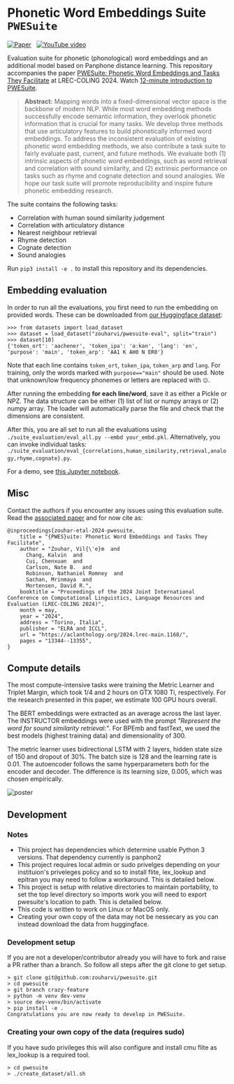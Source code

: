 # Phonetic Word Embeddings Suite `PWESuite`

[![Paper](https://img.shields.io/badge/📜%20paper-481.svg)](https://aclanthology.org/2024.lrec-main.1168/)
&nbsp;
[![YouTube video](https://img.shields.io/badge/🎥%20YouTube%20video-F00.svg)](https://www.youtube.com/watch?v=XJ9bAPaJlyc)

Evaluation suite for phonetic (phonological) word embeddings and an additional model based on Panphone distance learning.
This repository accompanies the paper [PWESuite: Phonetic Word Embeddings and Tasks They Facilitate](https://aclanthology.org/2024.lrec-main.1168/) at LREC-COLING 2024.
Watch [12-minute introduction to PWESuite](https://www.youtube.com/watch?v=XJ9bAPaJlyc).

> **Abstract:** Mapping words into a fixed-dimensional vector space is the backbone of modern NLP. While most word embedding methods successfully encode semantic information, they overlook phonetic information that is crucial for many tasks. We develop three methods that use articulatory features to build phonetically informed word embeddings. To address the inconsistent evaluation of existing phonetic word embedding methods, we also contribute a task suite to fairly evaluate past, current, and future methods. We evaluate both (1) intrinsic aspects of phonetic word embeddings, such as word retrieval and correlation with sound similarity, and (2) extrinsic performance on tasks such as rhyme and cognate detection and sound analogies. We hope our task suite will promote reproducibility and inspire future phonetic embedding research.


<!--p align="center">
  <img src="https://github.com/zouharvi/pwesuite/assets/7661193/e8db7af0-cccf-425a-8a3c-4f260d5abab7" width="500em">
</p-->

The suite contains the following tasks:
- Correlation with human sound similarity judgement
- Correlation with articulatory distance
- Nearest neighbour retrieval
- Rhyme detection
- Cognate detection
- Sound analogies

Run `pip3 install -e .` to install this repository and its dependencies.

## Embedding evaluation

In order to run all the evaluations, you first need to run the embedding on provided words.
These can be downloaded from [our Huggingface dataset](https://huggingface.co/datasets/zouharvi/pwesuite-eval):
```
>>> from datasets import load_dataset
>>> dataset = load_dataset("zouharvi/pwesuite-eval", split="train")
>>> dataset[10]
{'token_ort': 'aachener', 'token_ipa': 'ɑːkən', 'lang': 'en', 'purpose': 'main', 'token_arp': 'AA1 K AH0 N ER0'}
```
Note that each line contains `token_ort`, `token_ipa`, `token_arp` and `lang`.
For training, only the words marked with `purpose=="main"` should be used.
Note that unknown/low frequency phonemes or letters are replaced with `😕`.

After running the embedding **for each line/word**, save it as either a Pickle or NPZ. 
The data structure can be either (1) list of list or numpy arrays or (2) numpy array.
The loader will automatically parse the file and check that the dimensions are consistent.

After this, you are all set to run all the evaluations using `./suite_evaluation/eval_all.py --embd your_embd.pkl`.
Alternatively, you can invoke individual tasks: `./suite_evaluation/eval_{correlations,human_similarity,retrieval,analogy,rhyme,cognate}.py`.

For a demo, see [this Jupyter notebook](demo.ipynb).

## Misc

Contact the authors if you encounter any issues using this evaluation suite.
Read the [associated paper](https://arxiv.org/abs/2304.02541) and for now cite as:

```
@inproceedings{zouhar-etal-2024-pwesuite,
    title = "{PWES}uite: Phonetic Word Embeddings and Tasks They Facilitate",
    author = "Zouhar, Vil{\'e}m  and
      Chang, Kalvin  and
      Cui, Chenxuan  and
      Carlson, Nate B.  and
      Robinson, Nathaniel Romney  and
      Sachan, Mrinmaya  and
      Mortensen, David R.",
    booktitle = "Proceedings of the 2024 Joint International Conference on Computational Linguistics, Language Resources and Evaluation (LREC-COLING 2024)",
    month = may,
    year = "2024",
    address = "Torino, Italia",
    publisher = "ELRA and ICCL",
    url = "https://aclanthology.org/2024.lrec-main.1168/",
    pages = "13344--13355",
}
```

## Compute details

The most compute-intensive tasks were training the Metric Learner and Triplet Margin, which took 1/4 and 2 hours on GTX 1080 Ti, respectively.
For the research presented in this paper, we estimate 100 GPU hours overall.

The BERT embeddings were extracted as an average across the last layer.
The INSTRUCTOR embeddings were used with the prompt _"Represent the word for sound similarity retrieval:"_.
For BPEmb and fastText, we used the best models (highest training data) and dimensionality of 300.

The metric learner uses bidirectional LSTM with 2 layers, hidden state size of 150 and dropout of 30%.
The batch size is 128 and the learning rate is 0.01.
The autoencoder follows the same hyperparameters both for the encoder and decoder.
The difference is its learning size, 0.005, which was chosen empirically.


![poster](https://github.com/zouharvi/pwesuite/assets/7661193/e2539886-30b1-4fbd-b768-ec3a61dfa1ce)

## Development
### Notes
- This project has dependencies which determine usable Python 3 versions. That dependency currently is panphon2
- This project requires local admin or sudo privelges depending on your instituion's priveleges policy and so to install flite, lex_lookup and epitran you may need to follow a workaround. This is detailed below.
- This project is setup with relative directories to maintain portability, to set the top level directory so imports work you will need to export pwesuite's location to path. This is detailed below.
- This code is written to work on Linux or MacOS only.
- Creating your own copy of the data may not be nessecary as you can instead download the data from huggingface.


### Development setup

If you are not a developer/contributor already you will have to fork and raise a PR rather than a branch. So follow all steps after the git clone to get setup.

```
> git clone git@github.com:zouharvi/pwesuite.git
> cd pwesuite 
> git branch crazy-feature
> python -m venv dev-venv
> source dev-venv/bin/activate
> pip install -e .
Congratulations you are now ready to develop in PWESuite.
```
### Creating your own copy of the data (requires sudo)

If you have sudo privileges this will also configure and install cmu flite as lex_lookup is a required tool. 

```
> cd pwesuite
> ./create_dataset/all.sh
```